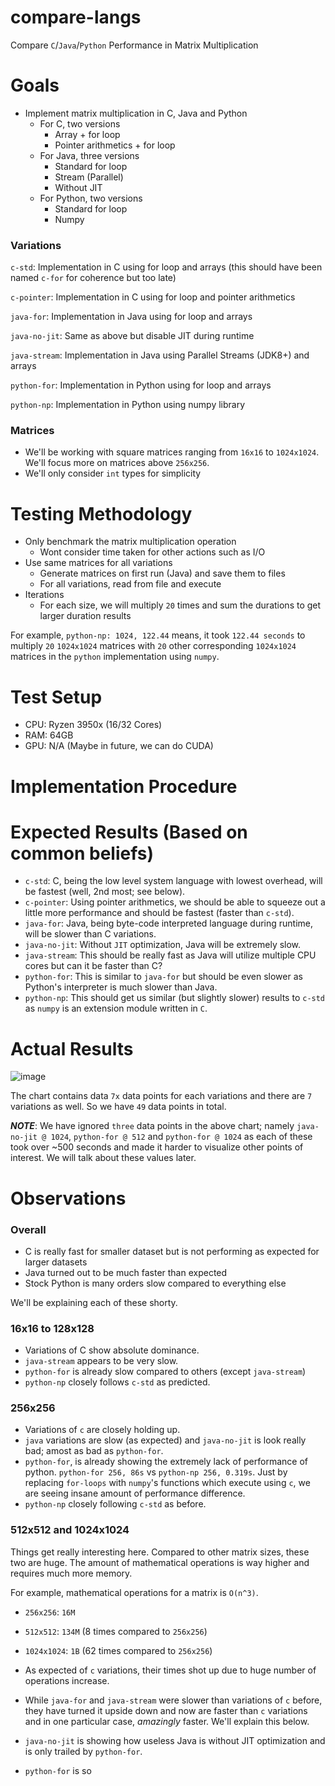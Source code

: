 # compare-langs
Compare `C`/`Java`/`Python` Performance in Matrix Multiplication

# Goals
- Implement matrix multiplication in C, Java and Python
  - For C, two versions
    -  Array + for loop
    -  Pointer arithmetics + for loop
  - For Java, three versions
    - Standard for loop
    - Stream (Parallel)
    - Without JIT
  - For Python, two versions
    - Standard for loop
    - Numpy

### Variations
`c-std`: Implementation in C using for loop and arrays (this should have been named `c-for` for coherence but too late)

`c-pointer`: Implementation in C using for loop and pointer arithmetics

`java-for`: Implementation in Java using for loop and arrays

`java-no-jit`: Same as above but disable JIT during runtime

`java-stream`: Implementation in Java using Parallel Streams (JDK8+) and arrays

`python-for`: Implementation in Python using for loop and arrays

`python-np`: Implementation in Python using numpy library


### Matrices
 - We'll be working with square matrices ranging from `16x16` to `1024x1024`. We'll focus more on matrices above `256x256`.
 - We'll only consider `int` types for simplicity

# Testing Methodology
- Only benchmark the matrix multiplication operation
  - Wont consider time taken for other actions such as I/O
- Use same matrices for all variations
  - Generate matrices on first run (Java) and save them to files
  - For all variations, read from file and execute
- Iterations
  - For each size, we will multiply `20` times and sum the durations to get larger duration results


For example, `python-np: 1024, 122.44` means, it took `122.44 seconds` to multiply `20` `1024x1024` matrices with `20` other corresponding `1024x1024` matrices in the `python` implementation using `numpy`.


# Test Setup

- CPU: Ryzen 3950x (16/32 Cores)
- RAM: 64GB
- GPU: N/A (Maybe in future, we can do CUDA)

# Implementation Procedure


# Expected Results (Based on common beliefs)
- `c-std`: C, being the low level system language with lowest overhead, will be fastest (well, 2nd most; see below).
- `c-pointer`: Using pointer arithmetics, we should be able to squeeze out a little more performance and should be fastest (faster than `c-std`).
- `java-for`: Java, being byte-code interpreted language during runtime, will be slower than C variations.
- `java-no-jit`: Without `JIT` optimization, Java will be extremely slow.
- `java-stream`: This should be really fast as Java will utilize multiple CPU cores but can it be faster than C?
- `python-for`: This is similar to `java-for` but should be even slower as Python's interpreter is much slower than Java.
- `python-np`: This should get us similar (but slightly slower) results to `c-std` as `numpy` is an extension module written in `C`.


# Actual Results

![image](https://user-images.githubusercontent.com/11375716/164286093-08c72b86-0829-4a13-a048-713d931d4032.png)


The chart contains data `7x` data points for each variations and there are `7` variations as well. So we have `49` data points in total.

***NOTE***: We have ignored `three` data points in the above chart; namely `java-no-jit @ 1024`, `python-for @ 512` and `python-for @ 1024` as each of these took over ~500 seconds and made it harder to visualize other points of interest. We will talk about these values later.

# Observations

### Overall
- C is really fast for smaller dataset but is not performing as expected for larger datasets
- Java turned out to be much faster than expected
- Stock Python is many orders slow compared to everything else

We'll be explaining each of these shorty.

### 16x16 to 128x128
- Variations of C show absolute dominance.
- `java-stream` appears to be very slow.
- `python-for` is already slow compared to others (except `java-stream`)
- `python-np` closely follows `c-std` as predicted.

### 256x256
- Variations of `c` are closely holding up.
- `java` variations are slow (as expected) and `java-no-jit` is look really bad; amost as bad as `python-for`.
- `python-for`, is already showing the extremely lack of performance of python. `python-for 256, 86s` vs `python-np 256, 0.319s`. Just by replacing `for-loops` with `numpy`'s functions which execute using `c`, we are seeing insane amount of performance difference.
- `python-np` closely following `c-std` as before.

### 512x512 and 1024x1024
Things get really interesting here. Compared to other matrix sizes, these two are huge. The amount of mathematical operations is way higher and requires much more memory.

For example, mathematical operations for a matrix is `O(n^3)`.
- `256x256`: `16M`
- `512x512`: `134M` (8 times compared to `256x256`)
- `1024x1024`: `1B` (62 times compared to `256x256`)

- As expected of `c` variations, their times shot up due to huge number of operations increase.
- While `java-for` and `java-stream` were slower than variations of `c` before, they have turned it upside down and now are faster than `c` variations and in one particular case, _amazingly_ faster. We'll explain this below.
- `java-no-jit` is showing how useless Java is without JIT optimization and is only trailed by `python-for`.
- `python-for` is so 

